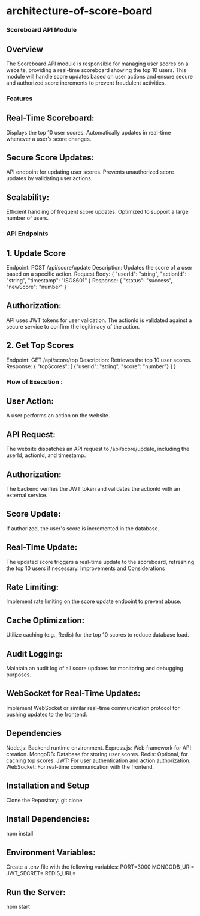 # architecture-of-score-board
### Scoreboard API Module
## Overview
The Scoreboard API module is responsible for managing user scores on a website, providing a real-time scoreboard showing the top 10 users. This module will handle score updates based on user actions and ensure secure and authorized score increments to prevent fraudulent activities.

### Features
## Real-Time Scoreboard:
Displays the top 10 user scores.
Automatically updates in real-time whenever a user's score changes.

## Secure Score Updates:
API endpoint for updating user scores.
Prevents unauthorized score updates by validating user actions.

## Scalability:
Efficient handling of frequent score updates.
Optimized to support a large number of users.
### API Endpoints
## 1. Update Score
Endpoint: POST /api/score/update
Description: Updates the score of a user based on a specific action.
Request Body:
{
  "userId": "string",
  "actionId": "string",
  "timestamp": "ISO8601"
}
Response:
{
  "status": "success",
  "newScore": "number"
}

## Authorization:
API uses JWT tokens for user validation.
The actionId is validated against a secure service to confirm the legitimacy of the action.

## 2. Get Top Scores
Endpoint: GET /api/score/top
Description: Retrieves the top 10 user scores.
Response:
{
  "topScores": [
    {"userId": "string", "score": "number"}
  ]
}

### Flow of Execution : 

## User Action:
A user performs an action on the website.

## API Request:
The website dispatches an API request to /api/score/update, including the userId, actionId, and timestamp.

## Authorization:
The backend verifies the JWT token and validates the actionId with an external service.

## Score Update:
If authorized, the user's score is incremented in the database.

## Real-Time Update:
The updated score triggers a real-time update to the scoreboard, refreshing the top 10 users if necessary.
Improvements and Considerations

## Rate Limiting:
Implement rate limiting on the score update endpoint to prevent abuse.

## Cache Optimization:
Utilize caching (e.g., Redis) for the top 10 scores to reduce database load.

## Audit Logging:
Maintain an audit log of all score updates for monitoring and debugging purposes.

## WebSocket for Real-Time Updates:
Implement WebSocket or similar real-time communication protocol for pushing updates to the frontend.

## Dependencies
Node.js: Backend runtime environment.
Express.js: Web framework for API creation.
MongoDB: Database for storing user scores.
Redis: Optional, for caching top scores.
JWT: For user authentication and action authorization.
WebSocket: For real-time communication with the frontend.

## Installation and Setup
Clone the Repository:
git clone <repository-url>

## Install Dependencies:
npm install

## Environment Variables:
Create a .env file with the following variables:
PORT=3000
MONGODB_URI=<your-mongo-uri>
JWT_SECRET=<your-jwt-secret>
REDIS_URL=<your-redis-url>

## Run the Server:
npm start

